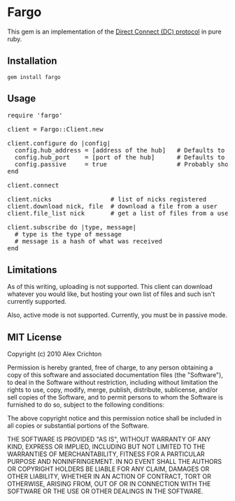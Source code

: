 # Fargo

This gem is an implementation of the [Direct Connect (DC) protocol](http://en.wikipedia.org/wiki/Direct_Connect_\(file_sharing\)) in pure ruby.

## Installation

`gem install fargo`

## Usage

<pre>
require 'fargo'

client = Fargo::Client.new

client.configure do |config|
  config.hub_address = [address of the hub]   # Defaults to 127.0.0.1
  config.hub_port    = [port of the hub]      # Defaults to 7314
  config.passive     = true                   # Probably shouldn't mess with...
end

client.connect

client.nicks                # list of nicks registered
client.download nick, file  # download a file from a user
client.file_list nick       # get a list of files from a user

client.subscribe do |type, message|
  # type is the type of message
  # message is a hash of what was received
end
</pre>

## Limitations

As of this writing, uploading is not supported. This client can download whatever you would like, but hosting your own list of files and such isn't currently supported.

Also, active mode is not supported. Currently, you must be in passive mode.

## MIT License

Copyright (c) 2010 Alex Crichton

Permission is hereby granted, free of charge, to any person obtaining a copy
of this software and associated documentation files (the "Software"), to deal
in the Software without restriction, including without limitation the rights
to use, copy, modify, merge, publish, distribute, sublicense, and/or sell
copies of the Software, and to permit persons to whom the Software is
furnished to do so, subject to the following conditions:

The above copyright notice and this permission notice shall be included in
all copies or substantial portions of the Software.

THE SOFTWARE IS PROVIDED "AS IS", WITHOUT WARRANTY OF ANY KIND, EXPRESS OR
IMPLIED, INCLUDING BUT NOT LIMITED TO THE WARRANTIES OF MERCHANTABILITY,
FITNESS FOR A PARTICULAR PURPOSE AND NONINFRINGEMENT. IN NO EVENT SHALL THE
AUTHORS OR COPYRIGHT HOLDERS BE LIABLE FOR ANY CLAIM, DAMAGES OR OTHER
LIABILITY, WHETHER IN AN ACTION OF CONTRACT, TORT OR OTHERWISE, ARISING FROM,
OUT OF OR IN CONNECTION WITH THE SOFTWARE OR THE USE OR OTHER DEALINGS IN
THE SOFTWARE.
